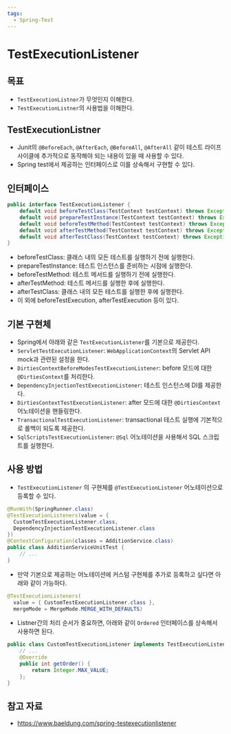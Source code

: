 ```yaml
---
tags:
  - Spring-Test
---
```

# TestExecutionListener

## 목표

- `TestExecutionListner`가 무엇인지 이해한다.
- `TestExecutionListner`의 사용법을 이해한다.

## TestExecutionListner

- Junit의 `@BeforeEach`, `@AfterEach`, `@BeforeAll`, `@AfterAll` 같이 테스트 라이프사이클에 추가적으로 동작해야 되는 내용이 있을 때 사용할 수 있다.
- Spring test에서 제공하는 인터페이스로 이를 상속해서 구현할 수 있다.

## 인터페이스

```java
public interface TestExecutionListener {
    default void beforeTestClass(TestContext testContext) throws Exception {};
    default void prepareTestInstance(TestContext testContext) throws Exception {};
    default void beforeTestMethod(TestContext testContext) throws Exception {};
    default void afterTestMethod(TestContext testContext) throws Exception {};
    default void afterTestClass(TestContext testContext) throws Exception {};
}
```

- beforeTestClass: 클래스 내의 모든 테스트를 실행하기 전에 실행한다.
- prepareTestInstance: 테스트 인스턴스를 준비하는 시점에 실행한다.
- beforeTestMethod: 테스트 메서드를 실행하기 전에 실행한다.
- afterTestMethod: 테스트 메서드를 실행한 후에 실행한다.
- afterTestClass: 클래스 내의 모든 테스트를 실행한 후에 실행한다.
- 이 외에 beforeTestExecution, afterTestExecution 등이 있다.

## 기본 구현체

- Spring에서 아래와 같은 `TestExecutionListener`를 기본으로 제공한다.
- `ServletTestExecutionListener`: `WebApplicationContext`의 Servlet API mock과 관련된 설정을 한다.
- `DirtiesContextBeforeModesTestExecutionListener`: before 모드에 대한 `@DirtiesContext`를 처리한다.
- `DependencyInjectionTestExecutionListener`: 테스트 인스턴스에 DI를 제공한다.
- `DirtiesContextTestExecutionListener`: after 모드에 대한 `@DirtiesContext` 어노테이션을 핸들링한다.
- `TransactionalTestExecutionListener`: transactional 테스트 실행에 기본적으로 롤백이 되도록 제공한다.
- `SqlScriptsTestExecutionListener`: `@Sql` 어노테이션을 사용해서 SQL 스크립트를 실행한다.

## 사용 방법

- `TestExecutionListener` 의 구현체를 `@TestExecutionListener` 어노테이션으로 등록할 수 있다.

```java
@RunWith(SpringRunner.class)
@TestExecutionListeners(value = {
  CustomTestExecutionListener.class,
  DependencyInjectionTestExecutionListener.class
})
@ContextConfiguration(classes = AdditionService.class)
public class AdditionServiceUnitTest {
    // ...
}
```

- 만약 기본으로 제공하는 어노테이션에 커스텀 구현체를 추가로 등록하고 싶다면 아래와 같이 가능하다.

```java
@TestExecutionListeners(
  value = { CustomTestExecutionListener.class }, 
  mergeMode = MergeMode.MERGE_WITH_DEFAULTS)
```

- Listner간의 처리 순서가 중요하면, 아래와 같이 `Ordered` 인터페이스를 상속해서 사용하면 된다.

```java
public class CustomTestExecutionListener implements TestExecutionListener, Ordered {
    // ...
    @Override
    public int getOrder() {
        return Integer.MAX_VALUE;
    };
}
```

## 참고 자료

- https://www.baeldung.com/spring-testexecutionlistener
